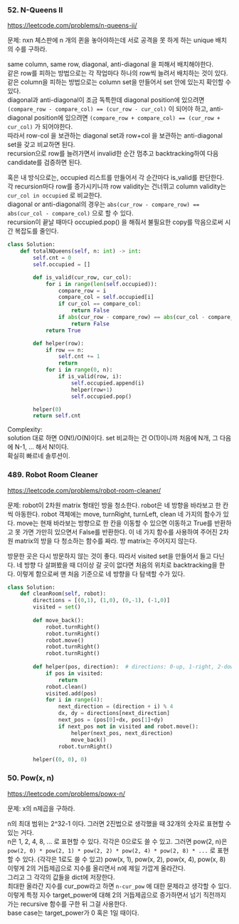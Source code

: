 ### 52. N-Queens II

https://leetcode.com/problems/n-queens-ii/

문제: nxn 체스판에 n 개의 퀸을 놓아야하는데 서로 공격을 못 하게 하는 unique 배치의 수를 구하라.

same column, same row, diagonal, anti-diagonal 을 피해서 배치해야한다.   
같은 row를 피하는 방법으로는 각 작업마다 하나의 row씩 늘려서 배치하는 것이 있다.   
같은 column을 피하는 방법으로는 column set을 만들어서 set 안에 있는지 확인할 수 있다.   
diagonal과 anti-diagonal이 조금 독특한데 diagonal position에 있으려면 `(compare_row - compare_col) == (cur_row - cur_col)` 이 되어야 하고, anti-diagonal position에 있으려면 `(compare_row + compare_col) == (cur_row + cur_col)` 가 되어야한다.   
따라서 row-col 을 보관하는 diagonal set과 row+col 을 보관하는 anti-diagonal set을 갖고 비교하면 된다.   
recursion으로 row를 늘려가면서 invalid한 순간 멈추고 backtracking하여 다음 candidate를 검증하면 된다.   

혹은 내 방식으로는, occupied 리스트를 만들어서 각 순간마다 is_valid를 판단한다.   
각 recursion마다 row를 증가시키니까 row validity는 건너뛰고 column validity는 `cur_col in occupied` 로 비교한다.   
diagonal or anti-diagonal의 경우는 `abs(cur_row - compare_row) == abs(cur_col - compare_col)` 으로 할 수 있다.   
recursion이 끝날 때마다 occupied.pop() 을 해줘서 불필요한 copy를 막음으로써 시간 복잡도를 줄인다.   

```python
class Solution:
    def totalNQueens(self, n: int) -> int:
        self.cnt = 0
        self.occupied = []

        def is_valid(cur_row, cur_col):
            for i in range(len(self.occupied)):
                compare_row = i
                compare_col = self.occupied[i]
                if cur_col == compare_col:
                    return False
                if abs(cur_row - compare_row) == abs(cur_col - compare_col):
                    return False
            return True

        def helper(row):
            if row == n:
                self.cnt += 1
                return
            for i in range(0, n):
                if is_valid(row, i):
                    self.occupied.append(i)
                    helper(row+1)
                    self.occupied.pop()

        helper(0)
        return self.cnt
```

Complexity:   
solution 대로 하면 O(N!)/O(N)이다. set 비교하는 건 O(1)이니까 처음에 N개, 그 다음에 N-1, ... 해서 N!이다.    
확실히 빠르네 솔루션이.


### 489. Robot Room Cleaner

https://leetcode.com/problems/robot-room-cleaner/

문제: robot이 2차원 matrix 형태인 방을 청소한다. robot은 네 방향을 바라보고 한 칸씩 아동한다. 
robot 객체에는 move, turnRight, turnLeft, clean 네 가지의 함수가 있다. move는 현재 바라보는 방향으로 한 칸을 이동할 수 있으면 이동하고 True를 반환하고 못 가면 가만히 있으면서 False를 반환한다.
이 네 가지 함수를 사용하여 주어진 2차원 matrix의 방을 다 청소하는 함수를 짜라. 방 matrix는 주어지지 않는다.

방문한 곳은 다시 방문하지 않는 것이 좋다. 따라서 visited set을 만들어서 들고 다닌다. 네 방향 다 살펴봤을 때 더이상 갈 곳이 없다면 처음의 위치로 backtracking을 한다. 이렇게 함으로써 맨 처음 기준으로 네 방향을 다 탐색할 수가 있다.

```python
class Solution:
    def cleanRoom(self, robot):
        directions = [(0,1), (1,0), (0,-1), (-1,0)]
        visited = set()
        
        def move_back():
            robot.turnRight()
            robot.turnRight()
            robot.move()
            robot.turnRight()
            robot.turnRight()
        
        def helper(pos, direction):  # directions: 0-up, 1-right, 2-down, 3-left
            if pos in visited:
                return
            robot.clean()
            visited.add(pos)
            for i in range(4):
                next_direction = (direction + i) % 4
                dx, dy = directions[next_direction]
                next_pos = (pos[0]+dx, pos[1]+dy)
                if next_pos not in visited and robot.move():
                    helper(next_pos, next_direction)
                    move_back()
                robot.turnRight()
        
        helper((0, 0), 0)
```


### 50. Pow(x, n)

https://leetcode.com/problems/powx-n/

문제: x의 n제곱을 구하라.

n의 최대 범위는 2^32-1 이다. 그러면 2진법으로 생각했을 때 32개의 숫자로 표현할 수 있는 거다.   
n은 1, 2, 4, 8, ... 로 표현할 수 있다. 각각은 0으로도 쓸 수 있고. 그러면 pow(2, n)은 `pow(2, 0) * pow(2, 1) * pow(2, 2) * pow(2, 4) * pow(2, 8) * ...` 로 표현할 수 있다. (각각은 1로도 쓸 수 있고)
pow(x, 1), pow(x, 2), pow(x, 4), pow(x, 8) 이렇게 2의 거듭제곱으로 지수를 올리면서 n에 제일 가깝게 올라간다.   
그리고 그 각각의 값들을 dict에 저장한다.   
최대한 올라간 지수를 cur_pow라고 하면 `n-cur_pow` 에 대한 문제라고 생각할 수 있다.    
이렇게 특정 지수 target_power에 대해 2의 거듭제곱으로 증가하면서 넘기 직전까지 가는 recursive 함수를 구한 뒤 그걸 사용한다.   
base case는 target_power가 0 혹은 1일 때이다.   







